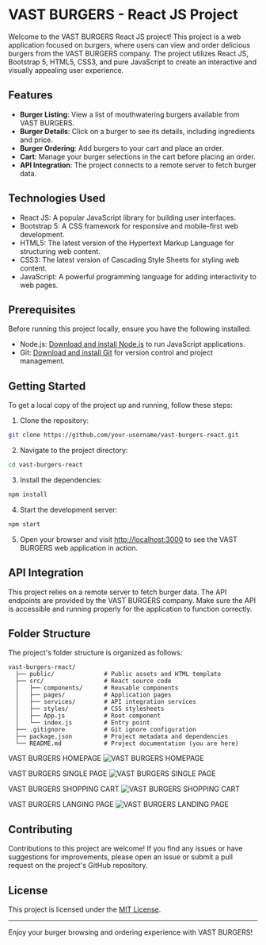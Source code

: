 # VAST BURGERS - React JS Project

Welcome to the VAST BURGERS React JS project! This project is a web application focused on burgers, where users can view and order delicious burgers from the VAST BURGERS company. The project utilizes React JS, Bootstrap 5, HTML5, CSS3, and pure JavaScript to create an interactive and visually appealing user experience.

## Features

- **Burger Listing**: View a list of mouthwatering burgers available from VAST BURGERS.
- **Burger Details**: Click on a burger to see its details, including ingredients and price.
- **Burger Ordering**: Add burgers to your cart and place an order.
- **Cart**: Manage your burger selections in the cart before placing an order.
- **API Integration**: The project connects to a remote server to fetch burger data.

## Technologies Used

- React JS: A popular JavaScript library for building user interfaces.
- Bootstrap 5: A CSS framework for responsive and mobile-first web development.
- HTML5: The latest version of the Hypertext Markup Language for structuring web content.
- CSS3: The latest version of Cascading Style Sheets for styling web content.
- JavaScript: A powerful programming language for adding interactivity to web pages.

## Prerequisites

Before running this project locally, ensure you have the following installed:

- Node.js: [Download and install Node.js](https://nodejs.org/en/download/) to run JavaScript applications.
- Git: [Download and install Git](https://git-scm.com/downloads) for version control and project management.

## Getting Started

To get a local copy of the project up and running, follow these steps:

1. Clone the repository:

```bash
git clone https://github.com/your-username/vast-burgers-react.git
```

2. Navigate to the project directory:

```bash
cd vast-burgers-react
```

3. Install the dependencies:

```bash
npm install
```

4. Start the development server:

```bash
npm start
```

5. Open your browser and visit [http://localhost:3000](http://localhost:3000) to see the VAST BURGERS web application in action.

## API Integration

This project relies on a remote server to fetch burger data. The API endpoints are provided by the VAST BURGERS company. Make sure the API is accessible and running properly for the application to function correctly.

## Folder Structure

The project's folder structure is organized as follows:

```
vast-burgers-react/
  ├── public/              # Public assets and HTML template
  ├── src/                 # React source code
  │   ├── components/      # Reusable components
  │   ├── pages/           # Application pages
  │   ├── services/        # API integration services
  │   ├── styles/          # CSS stylesheets
  │   ├── App.js           # Root component
  │   └── index.js         # Entry point
  ├── .gitignore           # Git ignore configuration
  ├── package.json         # Project metadata and dependencies
  └── README.md            # Project documentation (you are here)
```


VAST BURGERS HOMEPAGE
![VAST BURGERS HOMEPAGE](https://github.com/MahmoudAhmadOsman/vast-burgers-api/blob/master/public/assets/images/burger-home-page.png)

VAST BURGERS SINGLE PAGE
![VAST BURGERS SINGLE PAGE](https://github.com/MahmoudAhmadOsman/vast-burgers-api/blob/master/public/assets/images/burger-view.png)

VAST BURGERS SHOPPING CART
![VAST BURGERS SHOPPING CART](https://github.com/MahmoudAhmadOsman/vast-burgers-api/blob/master/public/assets/images/burger-shopping-cart.png)

VAST BURGERS LANGING PAGE
![VAST BURGERS LANDING PAGE](https://github.com/MahmoudAhmadOsman/vast-burgers-api/blob/master/public/assets/images/burgers-landing-page.png)



## Contributing

Contributions to this project are welcome! If you find any issues or have suggestions for improvements, please open an issue or submit a pull request on the project's GitHub repository.

## License

This project is licensed under the [MIT License](LICENSE).

---

Enjoy your burger browsing and ordering experience with VAST BURGERS!